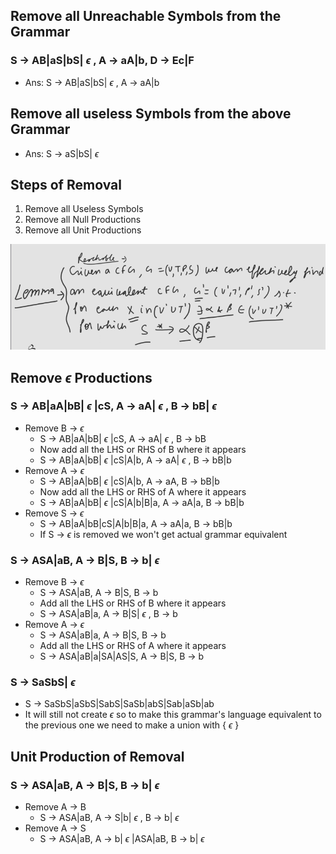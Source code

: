 ## Remove all Unreachable Symbols from the Grammar 
### S -> AB|aS|bS| $\epsilon$ , A -> aA|b, D -> Ec|F
- Ans: S -> AB|aS|bS| $\epsilon$ , A -> aA|b

## Remove all useless Symbols from the above Grammar
- Ans: S -> aS|bS| $\epsilon$

## Steps of Removal
1. Remove all Useless Symbols
2. Remove all Null Productions
3. Remove all Unit Productions

![Reachable Definition](image.png)

## Remove $\epsilon$ Productions
### S -> AB|aA|bB| $\epsilon$ |cS, A -> aA| $\epsilon$ , B -> bB| $\epsilon$
- Remove B -> $\epsilon$
  - S -> AB|aA|bB| $\epsilon$ |cS, A -> aA| $\epsilon$ , B -> bB
  - Now add all the LHS or RHS of B where it appears
  - S -> AB|aA|bB| $\epsilon$ |cS|A|b, A -> aA| $\epsilon$ , B -> bB|b
- Remove A -> $\epsilon$
  - S -> AB|aA|bB| $\epsilon$ |cS|A|b, A -> aA, B -> bB|b
  - Now add all the LHS or RHS of A where it appears
  - S -> AB|aA|bB| $\epsilon$ |cS|A|b|B|a, A -> aA|a, B -> bB|b
- Remove S -> $\epsilon$
  - S -> AB|aA|bB|cS|A|b|B|a, A -> aA|a, B -> bB|b
  - If S -> $\epsilon$ is removed we won't get actual grammar equivalent

### S -> ASA|aB, A -> B|S, B -> b| $\epsilon$
- Remove B -> $\epsilon$
  - S -> ASA|aB, A -> B|S, B -> b
  - Add all the LHS or RHS of B where it appears
  - S -> ASA|aB|a, A -> B|S| $\epsilon$ , B -> b
- Remove A -> $\epsilon$
  - S -> ASA|aB|a, A -> B|S, B -> b
  - Add all the LHS or RHS of A where it appears
  - S -> ASA|aB|a|SA|AS|S, A -> B|S, B -> b

### S -> SaSbS| $\epsilon$
- S -> SaSbS|aSbS|SabS|SaSb|abS|Sab|aSb|ab 
- It will still not create $\epsilon$ so to make this grammar's language equivalent to the previous one we need to make a union with { $\epsilon$ }

## Unit Production of Removal
### S -> ASA|aB, A -> B|S, B -> b| $\epsilon$
- Remove A -> B
  - S -> ASA|aB, A -> S|b| $\epsilon$ , B -> b| $\epsilon$
- Remove A -> S
  - S -> ASA|aB, A -> b| $\epsilon$ |ASA|aB, B -> b| $\epsilon$

